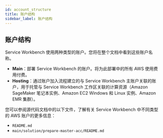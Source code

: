 ```yaml
---
id: account_structure
title: 账户结构
sidebar_label: 账户结构
---
```


## 账户结构

Service Workbench 使用两种类型的账户。您将在整个文档中看到这些账户名称。

- **Main**：部署 Service Workbench 的账户。将为此部署中的所有 AWS 使用费用付费。
- **Hosting**：通过账户加入流程建立的与 Service Workbench 主账户关联的账户，用于托管与 Service Workbench 工作区关联的计算资源（Amazon SageMaker 笔记本实例、Amazon EC2 Windows 和 Linux 实例、Amazon EMR 集群）。

您可以参阅源代码文档中的以下文件，了解有关 Service Workbench 中不同类型的 AWS 账户的更多信息：

- `README.md`
- `main/solution/prepare-master-acc/README.md`

